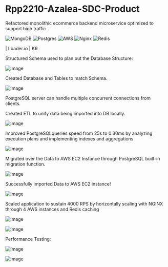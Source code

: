 # Rpp2210-Azalea-SDC-Product

Refactored monolithic ecommerce backend microservice optimized to support high traffic 

![MongoDB](https://img.shields.io/badge/MongoDB-%234ea94b.svg?style=for-the-badge&logo=mongodb&logoColor=white) ![Postgres](https://img.shields.io/badge/postgres-%23316192.svg?style=for-the-badge&logo=postgresql&logoColor=white) 	![AWS](https://img.shields.io/badge/AWS-%23FF9900.svg?style=for-the-badge&logo=amazon-aws&logoColor=white) ![Nginx](https://img.shields.io/badge/nginx-%23009639.svg?style=for-the-badge&logo=nginx&logoColor=white) 	![Redis](https://img.shields.io/badge/redis-%23DD0031.svg?style=for-the-badge&logo=redis&logoColor=white)

| Loader.io | K6 

Structured Schema used to plan out the Database Structure:

![image](https://github.com/Rpp2210-Azalea-SDC/Rpp2210-Azalea-SDC-Product-Overview/assets/113706094/be35a3d7-5684-4eef-b082-19317bf26491)

Created Database and Tables to match Schema.

![image](https://github.com/Rpp2210-Azalea-SDC/Rpp2210-Azalea-SDC-Product-Overview/assets/113706094/bb0efdc2-ba23-4ac6-a712-c9daa3985e8d)

PostgreSQL server can handle multiple concurrent connections from clients.

Created ETL to unify data being imported into DB locally.

![image](https://github.com/Rpp2210-Azalea-SDC/Rpp2210-Azalea-SDC-Product-Overview/assets/113706094/02792552-1bdc-4a9d-be55-d0fb2c8c34ec)

Improved PostgreSQLqueries speed from 25s to 0.30ms by analyzing execution plans and implementing indexes and aggregations

![image](https://github.com/Rpp2210-Azalea-SDC/Rpp2210-Azalea-SDC-Product-Overview/assets/113706094/ec0d91dc-21c3-425d-810e-51f81924ac16)

Migrated over the Data to AWS EC2 Instance through PostgreSQL built-in migration function.

![image](https://github.com/Rpp2210-Azalea-SDC/Rpp2210-Azalea-SDC-Product-Overview/assets/113706094/d70f99e5-9b62-48b8-acec-a454ed313bf9)

Successfully imported Data to AWS EC2 instance!

![image](https://github.com/Rpp2210-Azalea-SDC/Rpp2210-Azalea-SDC-Product-Overview/assets/113706094/87f8604b-cd0c-4bc5-bb36-76d63f43490d)

Scaled application to sustain 4000 RPS by horizontally scaling with NGINX through 4 AWS instances and Redis caching

![image](https://github.com/Rpp2210-Azalea-SDC/Rpp2210-Azalea-SDC-Product-Overview/assets/113706094/ea6ab681-3e80-4ee2-be4f-6e929925b3fd)

![image](https://github.com/Rpp2210-Azalea-SDC/Rpp2210-Azalea-SDC-Product-Overview/assets/113706094/96c3a332-4c45-4441-89be-62285cb09574)

Performance Testing:

![image](https://github.com/Rpp2210-Azalea-SDC/Rpp2210-Azalea-SDC-Product-Overview/assets/113706094/6ef6b59d-0a92-4a81-8818-1b47a99ba142)

![image](https://github.com/Rpp2210-Azalea-SDC/Rpp2210-Azalea-SDC-Product-Overview/assets/113706094/210d2f52-3b03-4171-9ec6-8cd13a7e86e2)

